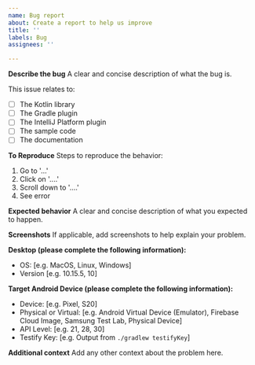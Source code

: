 ```yaml
---
name: Bug report
about: Create a report to help us improve
title: ''
labels: Bug
assignees: ''

---
```


**Describe the bug**
A clear and concise description of what the bug is.

This issue relates to:
- [ ] The Kotlin library
- [ ] The Gradle plugin
- [ ] The IntelliJ Platform plugin
- [ ] The sample code
- [ ] The documentation

**To Reproduce**
Steps to reproduce the behavior:
1. Go to '...'
2. Click on '....'
3. Scroll down to '....'
4. See error

**Expected behavior**
A clear and concise description of what you expected to happen.

**Screenshots**
If applicable, add screenshots to help explain your problem.

**Desktop (please complete the following information):**
 - OS: [e.g. MacOS, Linux, Windows]
 - Version [e.g. 10.15.5, 10]

**Target Android Device (please complete the following information):**
 - Device: [e.g. Pixel, S20]
-  Physical or Virtual: [e.g. Android Virtual Device (Emulator), Firebase Cloud Image, Samsung Test Lab, Physical Device]
 - API Level: [e.g. 21, 28, 30]
- Testify Key: [e.g. Output from `./gradlew testifyKey`]

**Additional context**
Add any other context about the problem here.
